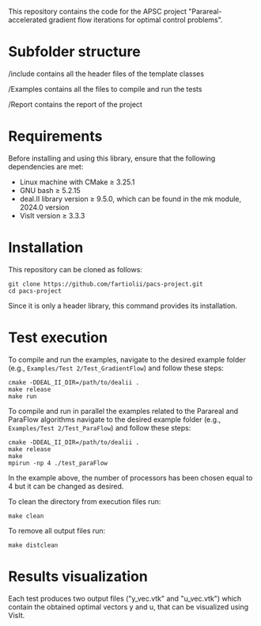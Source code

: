 This repository contains the code for the APSC project "Parareal-accelerated gradient flow iterations for optimal control problems".

# Subfolder structure
/include contains all the header files of the template classes 

/Examples contains all the files to compile and run the tests 

/Report contains the report of the project 


# Requirements

Before installing and using this library, ensure that the following dependencies are met:

- Linux machine with CMake ≥ 3.25.1
- GNU bash ≥ 5.2.15
- deal.II library version ≥ 9.5.0, which can be found in the mk module, 2024.0 version
- VisIt version ≥ 3.3.3


# Installation
This repository can be cloned as follows:
```
git clone https://github.com/fartiolii/pacs-project.git
cd pacs-project
```
Since it is only a header library, this command provides its installation.


# Test execution
To compile and run the examples, navigate to the desired example folder (e.g., `Examples/Test 2/Test_GradientFlow`) and follow these steps:
```
cmake -DDEAL_II_DIR=/path/to/dealii .
make release
make run
```
To compile and run in parallel the examples related to the Parareal and ParaFlow algorithms navigate to the desired example folder (e.g., `Examples/Test 2/Test_ParaFlow`) and follow these steps:
```
cmake -DDEAL_II_DIR=/path/to/dealii .
make release
make 
mpirun -np 4 ./test_paraFlow
```
In the example above, the number of processors has been chosen equal to 4 but it can be changed as desired.

To clean the directory from execution files run:
```
make clean
```
To remove all output files run:
```
make distclean
```

# Results visualization
Each test produces two output files ("y_vec.vtk" and "u_vec.vtk") which contain the obtained optimal vectors y and u, that
can be visualized using VisIt.

